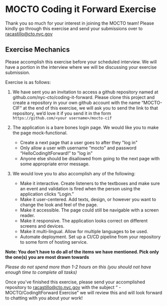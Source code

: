 # MOCTO Coding it Forward Exercise

Thank you so much for your interest in joining the MOCTO team! Please kindly go through this exercise and send your submissions over to racastillo@cto.nyc.gov

## Exercise Mechanics
Please accomplish this exercise before your scheduled interview. We will have a portion in the interview where we will be discussing your exercise submission.

Exercise is as follows:

1. We have sent you an invitation to access a github repository named at github.com/nyc-cto/coding-it-forward. Please clone this project and create a repository in your own github account with the name “MOCTO-CIF“ at the end of this exercise, we will ask you to send the link to that repository, we’d love it if you send it in the form `https://github.com/<your username>/mocto-cif`


2. The application is a bare bones login page. We would like you to make the page mock-functional. 
    * Create a next page that a user goes to after they "log in"
    * Only allow a user with username “mocto” and password “HelloCodingItForward!” to "log in"
    * Anyone else should be disallowed from going to the next page with some appropriate error message. 


3. We would love you to also accomplish any of the following:
    
    * Make it interactive. Create listeners to the textboxes and make sure an event and validation is fired when the person using the application clicks “Login.”
    * Make it user-centered. Add texts, design, or however you want to change the look and feel of the page.
    * Make it accessible. The page could still be navigable with a screen reader.
    * Make it responsive. The application looks correct on different screens and devices.
    * Make it multi-lingual. Allow for multiple languages to be used.
    * Automate deployment. Set up a CI/CD pipeline from your repository to some form of hosting service.

**Note: You don’t have to do all of the items we have mentioned. Pick only the one(s) you are most drawn towards** 

*Please do not spend more than 1-2 hours on this (you should not have enough time to complete all tasks)*

Once you’ve finished this exercise, please send your accomplished repository to racastillo@cto.nyc.gov with the subject “<Name> - MOCTO/CodingItForward Exercise” we will review this and will look forward to chatting with you about your work!

